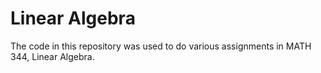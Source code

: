 # Linear Algebra

The code in this repository was used to do various assignments in MATH 344, Linear Algebra.
